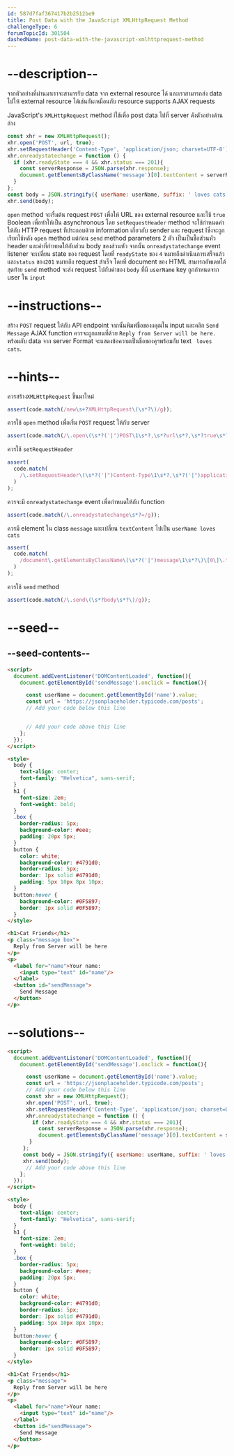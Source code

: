 ```yaml
---
id: 587d7faf367417b2b2512be9
title: Post Data with the JavaScript XMLHttpRequest Method
challengeType: 6
forumTopicId: 301504
dashedName: post-data-with-the-javascript-xmlhttprequest-method
---
```


# --description--

จากตัวอย่างที่ผ่านมาเราจะสามารรับ data จาก external resource ได้ และเราสามารถส่ง data ไปให้ external resource ได้เช่นกันเหมือนกับ resource supports AJAX requests 

JavaScript's `XMLHttpRequest` method iใช้เพื่อ post data ไปที่ server
ดังตัวอย่างด้านล่าง

```js
const xhr = new XMLHttpRequest();
xhr.open('POST', url, true);
xhr.setRequestHeader('Content-Type', 'application/json; charset=UTF-8');
xhr.onreadystatechange = function () {
  if (xhr.readyState === 4 && xhr.status === 201){
    const serverResponse = JSON.parse(xhr.response);
    document.getElementsByClassName('message')[0].textContent = serverResponse.userName + serverResponse.suffix;
  }
};
const body = JSON.stringify({ userName: userName, suffix: ' loves cats!' });
xhr.send(body);
```

 `open` method จะเรื่มต้น request `POST` เพื่อให้ URL ของ external resource และใช้ `true` Boolean เพื่อทำให้เป็น asynchronous โดย `setRequestHeader` method จะใช้กำหนดค่าให้กับ HTTP request ทีประกอบด้วย information เกี่ยวกับ sender และ request Iซึ่งจะถูกเรียกใช้หลัง `open` method แต่ก่อน `send` method parameters 2 ตัว เป็นเป็นชื้อส่วนหัว header และค่าที่กำหยดให้กับส่วน body ของส่วนหัว จากนั้น `onreadystatechange` event listener จะเปลี่ยน state ของ request โดยที่ `readyState` ของ `4` หมายถึงดำเนินการเสร็จแล้วและ`status` ของ`201` หมายถึง request สำเร็จ โดยที่ document ของ HTML สามารถอัพเดทได้ สุดท้าย `send` method จะส่ง request ไปกับค่าของ `body` ที่มี `userName` key ถูกกำหนดจาก user ใน `input` 

# --instructions--

สร้าง `POST` request ให้กับ API endpoint จากนั้นพิมพ์ชื่อของงคุณใน input และคลิก `Send Message`
AJAX function ควรจะถูกแทนที่ด้วย `Reply from Server will be here.` พร้อมกับ data จาก server
Format จะแสดงข้อความเป็นชื่อของคุฯพร้อมกับ text ` loves cats`.

# --hints--

ควรสร้าง`XMLHttpRequest` ขึ้นมาใหม่

```js
assert(code.match(/new\s+?XMLHttpRequest\(\s*?\)/g));
```

ควรใช้ `open` method เพื่อเริ่ม `POST` request ให้กับ server

```js
assert(code.match(/\.open\(\s*?('|")POST\1\s*?,\s*?url\s*?,\s*?true\s*?\)/g));
```

ควรใช้ `setRequestHeader` 

```js
assert(
  code.match(
    /\.setRequestHeader\(\s*?('|")Content-Type\1\s*?,\s*?('|")application\/json;\s*charset=UTF-8\2\s*?\)/g
  )
);
```

ควรจะมี `onreadystatechange` event เพื่อกำหนดให้กับ function

```js
assert(code.match(/\.onreadystatechange\s*?=/g));
```

ควรมี element ใน class `message` และเปลี่ยน `textContent` ไปเป็น `userName loves cats`

```js
assert(
  code.match(
    /document\.getElementsByClassName\(\s*?('|")message\1\s*?\)\[0\]\.textContent\s*?=\s*?.+?\.userName\s*?\+\s*?.+?\.suffix/g
  )
);
```

ควรใช้ `send` method

```js
assert(code.match(/\.send\(\s*?body\s*?\)/g));
```

# --seed--

## --seed-contents--

```html
<script>
  document.addEventListener('DOMContentLoaded', function(){
    document.getElementById('sendMessage').onclick = function(){

      const userName = document.getElementById('name').value;
      const url = 'https://jsonplaceholder.typicode.com/posts';
      // Add your code below this line


      // Add your code above this line
    };
  });
</script>

<style>
  body {
    text-align: center;
    font-family: "Helvetica", sans-serif;
  }
  h1 {
    font-size: 2em;
    font-weight: bold;
  }
  .box {
    border-radius: 5px;
    background-color: #eee;
    padding: 20px 5px;
  }
  button {
    color: white;
    background-color: #4791d0;
    border-radius: 5px;
    border: 1px solid #4791d0;
    padding: 5px 10px 8px 10px;
  }
  button:hover {
    background-color: #0F5897;
    border: 1px solid #0F5897;
  }
</style>

<h1>Cat Friends</h1>
<p class="message box">
  Reply from Server will be here
</p>
<p>
  <label for="name">Your name:
    <input type="text" id="name"/>
  </label>
  <button id="sendMessage">
    Send Message
  </button>
</p>
```

# --solutions--

```html
<script>
  document.addEventListener('DOMContentLoaded', function(){
    document.getElementById('sendMessage').onclick = function(){

      const userName = document.getElementById('name').value;
      const url = 'https://jsonplaceholder.typicode.com/posts';
      // Add your code below this line
      const xhr = new XMLHttpRequest();
      xhr.open('POST', url, true);
      xhr.setRequestHeader('Content-Type', 'application/json; charset=UTF-8');
      xhr.onreadystatechange = function () {
        if (xhr.readyState === 4 && xhr.status === 201){
          const serverResponse = JSON.parse(xhr.response);
          document.getElementsByClassName('message')[0].textContent = serverResponse.userName + serverResponse.suffix;
       }
     };
     const body = JSON.stringify({ userName: userName, suffix: ' loves cats!' });
     xhr.send(body);
      // Add your code above this line
    };
  });
</script>

<style>
  body {
    text-align: center;
    font-family: "Helvetica", sans-serif;
  }
  h1 {
    font-size: 2em;
    font-weight: bold;
  }
  .box {
    border-radius: 5px;
    background-color: #eee;
    padding: 20px 5px;
  }
  button {
    color: white;
    background-color: #4791d0;
    border-radius: 5px;
    border: 1px solid #4791d0;
    padding: 5px 10px 8px 10px;
  }
  button:hover {
    background-color: #0F5897;
    border: 1px solid #0F5897;
  }
</style>

<h1>Cat Friends</h1>
<p class="message">
  Reply from Server will be here
</p>
<p>
  <label for="name">Your name:
    <input type="text" id="name"/>
  </label>
  <button id="sendMessage">
    Send Message
  </button>
</p>
```
